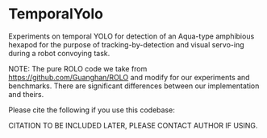 # TemporalYolo
Experiments on temporal YOLO for detection of an Aqua-type amphibious hexapod for the purpose of tracking-by-detection and visual servo-ing during a robot convoying task.

NOTE: The pure ROLO code we take from https://github.com/Guanghan/ROLO and modify for our experiments and benchmarks. There are significant differences between our implementation and theirs.

Please cite the following if you use this codebase:

CITATION TO BE INCLUDED LATER, PLEASE CONTACT AUTHOR IF USING.
